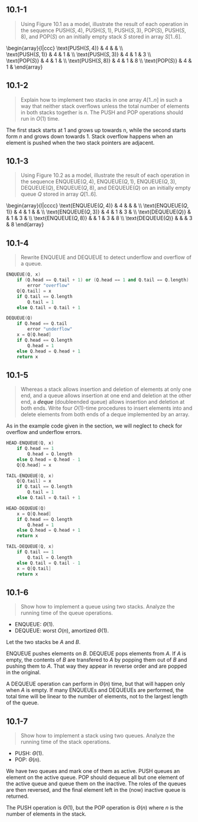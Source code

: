 ## 10.1-1

> Using Figure 10.1 as a model, illustrate the result of each operation in the sequence $\text{PUSH}(S, 4)$, $\text{PUSH}(S, 1)$, $\text{PUSH}(S, 3)$, $\text{POP}(S)$, $\text{PUSH}(S, 8)$, and $\text{POP}(S)$ on an initially empty stack $S$ stored in array $S[1..6]$.

\begin{array}{l|ccc}
\text{PUSH($S, 4$)} & 4 &   &   \\\\     
\text{PUSH($S, 1$)} & 4 & 1 &   \\\\
\text{PUSH($S, 3$)} & 4 & 1 & 3 \\\\  
\text{POP($S$)}     & 4 & 1 &   \\\\
\text{PUSH($S, 8$)} & 4 & 1 & 8 \\\\
\text{POP($S$)}     & 4 & 1 &
\end{array}

## 10.1-2

> Explain how to implement two stacks in one array $A[1..n]$ in such a way that neither stack overflows unless the total number of elements in both stacks together is $n$. The $\text{PUSH}$ and $\text{POP}$ operations should run in $O(1)$ time.

The first stack starts at $1$ and grows up towards n, while the second starts form $n$ and grows down towards $1$. Stack overflow happens when an element is pushed when the two stack pointers are adjacent.

## 10.1-3

> Using Figure 10.2 as a model, illustrate the result of each operation in the sequence $\text{ENQUEUE}(Q, 4)$, $\text{ENQUEUE}(Q ,1)$, $\text{ENQUEUE}(Q, 3)$, $\text{DEQUEUE}(Q)$, $\text{ENQUEUE}(Q, 8)$, and $\text{DEQUEUE}(Q)$ on an initially empty queue $Q$ stored in array $Q[1..6]$.

\begin{array}{l|cccc}
\text{ENQUEUE($Q, 4$)} & 4 &   &   &   \\\\
\text{ENQUEUE($Q, 1$)} & 4 & 1 &   &   \\\\
\text{ENQUEUE($Q, 3$)} & 4 & 1 & 3 &   \\\\
\text{DEQUEUE($Q$)}    &   & 1 & 3 &   \\\\
\text{ENQUEUE($Q, 8$)} &   & 1 & 3 & 8 \\\\
\text{DEQUEUE($Q$)}    &   &   & 3 & 8
\end{array}

## 10.1-4

> Rewrite $\text{ENQUEUE}$ and $\text{DEQUEUE}$ to detect underflow and overflow of a queue.

```cpp
ENQUEUE(Q, x)
    if (Q.head == Q.tail + 1) or (Q.head == 1 and Q.tail == Q.length)
        error "overflow"
    Q[Q.tail] = x
    if Q.tail == Q.length
        Q.tail = 1
    else Q.tail = Q.tail + 1
```

```cpp
DEQUEUE(Q)
    if Q.head == Q.tail
        error "underflow"
    x = Q[Q.head]
    if Q.head == Q.length
        Q.head = 1
    else Q.head = Q.head + 1
    return x
```

## 10.1-5

> Whereas a stack allows insertion and deletion of elements at only one end, and a queue allows insertion at one end and deletion at the other end, a ***deque*** (doubleended queue) allows insertion and deletion at both ends. Write four $O(1)$-time procedures to insert elements into and delete elements from both ends of a deque implemented by an array.

As in the example code given in the section, we will neglect to check for overflow and underflow errors.

```cpp
HEAD-ENQUEUE(Q, x)
    if Q.head == 1
        Q.head = Q.length
    else Q.head = Q.head - 1
    Q[Q.head] = x
```

```cpp
TAIL-ENQUEUE(Q, x)
    Q[Q.tail] = x
    if Q.tail == Q.length
        Q.tail = 1
    else Q.tail = Q.tail + 1
```

```cpp
HEAD-DEQUEUE(Q)
    x = Q[Q.head]
    if Q.head == Q.length
        Q.head = 1
    else Q.head = Q.head + 1
    return x
```

```cpp
TAIL-DEQUEUE(Q, x)
    if Q.tail == 1
        Q.tail = Q.length
    else Q.tail = Q.tail - 1
    x = Q[Q.tail]
    return x
```

## 10.1-6

> Show how to implement a queue using two stacks. Analyze the running time of the queue operations.

- $\text{ENQUEUE}$: $\Theta(1)$.
- $\text{DEQUEUE}$: worst $O(n)$, amortized $\Theta(1)$.

Let the two stacks be $A$ and $B$.

$\text{ENQUEUE}$ pushes elements on $B$. $\text{DEQUEUE}$ pops elements from $A$. If $A$ is empty, the contents of $B$ are transfered to $A$ by popping them out of $B$ and pushing them to $A$. That way they appear in reverse order and are popped in the original.

A $\text{DEQUEUE}$ operation can perform in $\Theta(n)$ time, but that will happen only when $A$ is empty. If many $\text{ENQUEUE}$s and $\text{DEQUEUE}$s are performed, the total time will be linear to the number of elements, not to the largest length of the queue.

## 10.1-7

> Show how to implement a stack using two queues. Analyze the running time of the stack operations.

- $\text{PUSH}$: $\Theta(1)$.
- $\text{POP}$: $\Theta(n)$.

We have two queues and mark one of them as active. $\text{PUSH}$ queues an element on the active queue. $\text{POP}$ should dequeue all but one element of the active queue and queue them on the inactive. The roles of the queues are then reversed, and the final element left in the (now) inactive queue is returned.

The $\text{PUSH}$ operation is $\Theta(1)$, but the $\text{POP}$ operation is $\Theta(n)$ where $n$ is the number of elements in the stack.
